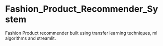# Fashion_Product_Recommender_System
Fashion Product recommender built using transfer learning techniques, ml algorithms and streamlit.
